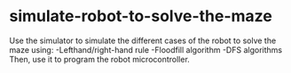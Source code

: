 # simulate-robot-to-solve-the-maze
Use the simulator to simulate the different cases of the robot to solve the maze using:   -Lefthand/right-hand rule   -Floodfill algorithm   -DFS algorithms   Then,  use it to program the robot microcontroller. 
